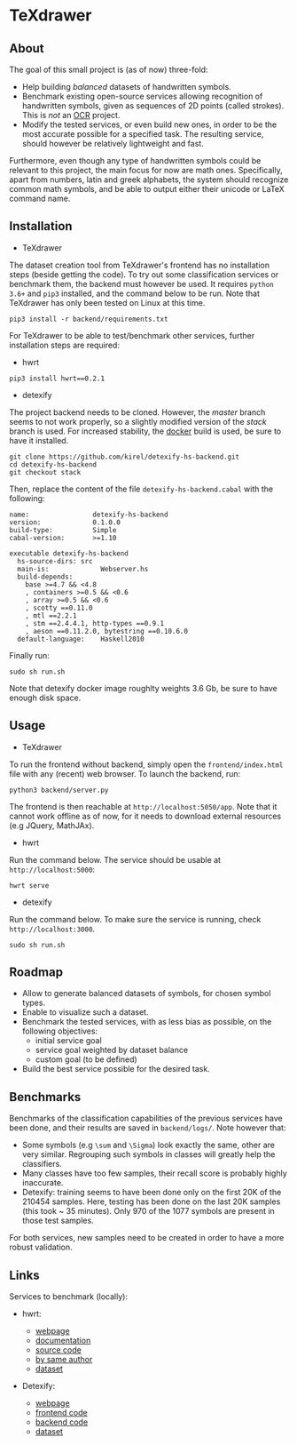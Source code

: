 # TeXdrawer

## About

The goal of this small project is (as of now) three-fold:

- Help building *balanced* datasets of handwritten symbols.
- Benchmark existing open-source services allowing recognition of handwritten symbols, given as sequences of 2D points (called strokes). This is *not* an [OCR](https://en.wikipedia.org/wiki/Optical_character_recognition) project.
- Modify the tested services, or even build new ones, in order to be the most accurate possible for a specified task. The resulting service, should however be relatively lightweight and fast.

Furthermore, even though any type of handwritten symbols could be relevant to this project, the main focus for now are math ones. Specifically, apart from numbers, latin and greek alphabets, the system should recognize common math symbols, and be able to output either their unicode or LaTeX command name.


## Installation

* TeXdrawer

The dataset creation tool from TeXdrawer's frontend has no installation steps (beside getting the code). To try out some classification services or benchmark them, the backend must however be used. It requires ``` python 3.6+ ``` and ``` pip3 ``` installed, and the command below to be run. Note that TeXdrawer has only been tested on Linux at this time.

```
pip3 install -r backend/requirements.txt
```

For TeXdrawer to be able to test/benchmark other services, further installation steps are required:

* hwrt

```
pip3 install hwrt==0.2.1
```

* detexify

The project backend needs to be cloned. However, the *master* branch seems to not work properly, so a slightly modified version of the *stack* branch is used. For increased stability, the [docker](https://docs.docker.com/engine/install) build is used, be sure to have it installed.

```
git clone https://github.com/kirel/detexify-hs-backend.git
cd detexify-hs-backend
git checkout stack
```

Then, replace the content of the file ``` detexify-hs-backend.cabal ``` with the following:

```
name:                detexify-hs-backend
version:             0.1.0.0
build-type:          Simple
cabal-version:       >=1.10

executable detexify-hs-backend
  hs-source-dirs: src
  main-is:             Webserver.hs
  build-depends:
    base >=4.7 && <4.8
    , containers >=0.5 && <0.6
    , array >=0.5 && <0.6
    , scotty ==0.11.0
    , mtl ==2.2.1
    , stm ==2.4.4.1, http-types ==0.9.1
    , aeson ==0.11.2.0, bytestring ==0.10.6.0
  default-language:    Haskell2010
```

Finally run:

```
sudo sh run.sh
```

Note that detexify docker image roughlty weights 3.6 Gb, be sure to have enough disk space.


## Usage

* TeXdrawer

To run the frontend without backend, simply open the ``` frontend/index.html ``` file with any (recent) web browser. To launch the backend, run:

```
python3 backend/server.py
```

The frontend is then reachable at ``` http://localhost:5050/app ```. Note that it cannot work offline as of now, for it needs to download external resources (e.g JQuery, MathJAx).

* hwrt

Run the command below. The service should be usable at ``` http://localhost:5000 ```:

```
hwrt serve
```

* detexify

Run the command below. To make sure the service is running, check ``` http://localhost:3000 ```.

```
sudo sh run.sh
```


## Roadmap

- Allow to generate balanced datasets of symbols, for chosen symbol types.
- Enable to visualize such a dataset.
- Benchmark the tested services, with as less bias as possible, on the following objectives:
  - initial service goal
  - service goal weighted by dataset balance
  - custom goal (to be defined)
- Build the best service possible for the desired task.


## Benchmarks

Benchmarks of the classification capabilities of the previous services have been done, and their results are saved in ``` backend/logs/ ```. Note however that:
- Some symbols (e.g ``` \sum ``` and ``` \Sigma ```) look exactly the same, other are very similar. Regrouping such symbols in classes will greatly help the classifiers.
- Many classes have too few samples, their recall score is probably highly inaccurate.
- Detexify: training seems to have been done only on the first 20K of the 210454 samples. Here, testing has been done on the last 20K samples (this took ~ 35 minutes). Only 970 of the 1077 symbols are present in those test samples.

For both services, new samples need to be created in order to have a more robust validation.


## Links

Services to benchmark (locally):

- hwrt:
  - [webpage](http://write-math.com/)
  - [documentation](https://pythonhosted.org/hwrt)
  - [source code](https://github.com/MartinThoma/hwrt)
  - [by same author](https://github.com/MartinThoma/write-math)
  - [dataset](http://www.martin-thoma.de/write-math/data)

- Detexify:
  - [webpage](http://detexify.kirelabs.org/classify.html)
  - [frontend code](https://github.com/kirel/detexify)
  - [backend code](https://github.com/kirel/detexify-hs-backend)
  - [dataset](https://github.com/kirel/detexify-data)

